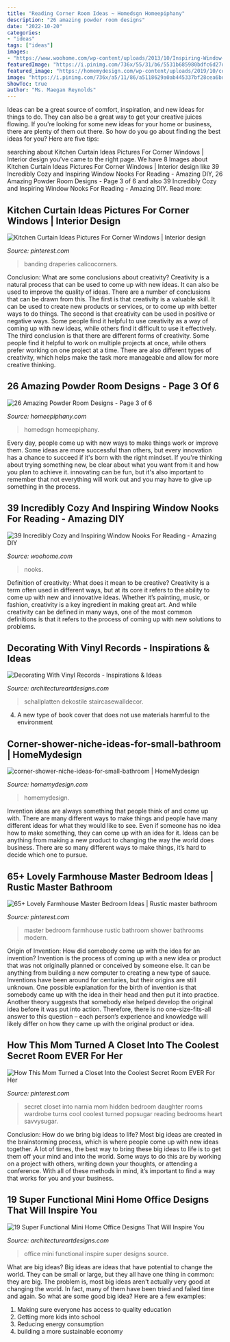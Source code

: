 ```yaml
---
title: "Reading Corner Room Ideas ~ Homedsgn Homeepiphany"
description: "26 amazing powder room designs"
date: "2022-10-20"
categories:
- "ideas"
tags: ["ideas"]
images:
- "https://www.woohome.com/wp-content/uploads/2013/10/Inspiring-Window-Reading-Nook-20.jpg"
featuredImage: "https://i.pinimg.com/736x/55/31/b6/5531b685980bdfc6d27d6032d2820283.jpg"
featured_image: "https://homemydesign.com/wp-content/uploads/2019/10/corner-shower-niche-ideas-for-small-bathroom.jpg"
image: "https://i.pinimg.com/736x/a5/11/86/a5118629a0ab445337bf28cea6bd80ab.jpg"
ShowToc: true
author: "Ms. Maegan Reynolds"
---
```



Ideas can be a great source of comfort, inspiration, and new ideas for things to do. They can also be a great way to get your creative juices flowing. If you're looking for some new ideas for your home or business, there are plenty of them out there. So how do you go about finding the best ideas for you? Here are five tips: 

	

		
searching about Kitchen Curtain Ideas Pictures For Corner Windows | Interior design you've came to the right page. We have 8 Images about Kitchen Curtain Ideas Pictures For Corner Windows | Interior design like 39 Incredibly Cozy and Inspiring Window Nooks For Reading - Amazing DIY, 26 Amazing Powder Room Designs - Page 3 of 6 and also 39 Incredibly Cozy and Inspiring Window Nooks For Reading - Amazing DIY. Read more:
		
    
## Kitchen Curtain Ideas Pictures For Corner Windows | Interior Design

<img loading=lazy src="https://i.pinimg.com/736x/a5/11/86/a5118629a0ab445337bf28cea6bd80ab.jpg" onerror="this.onerror=null;this.src='https://tse3.mm.bing.net/th?id=OIP.ov2WBeUblU7Ko1Typ_Gy2wHaJ4&amp;pid=15.1';" alt="Kitchen Curtain Ideas Pictures For Corner Windows | Interior design">

_Source: pinterest.com_

>banding draperies calicocorners. 

	

Conclusion: What are some conclusions about creativity?
Creativity is a natural process that can be used to come up with new ideas. It can also be used to improve the quality of ideas. There are a number of conclusions that can be drawn from this. The first is that creativity is a valuable skill. It can be used to create new products or services, or to come up with better ways to do things. The second is that creativity can be used in positive or negative ways. Some people find it helpful to use creativity as a way of coming up with new ideas, while others find it difficult to use it effectively. The third conclusion is that there are different forms of creativity. Some people find it helpful to work on multiple projects at once, while others prefer working on one project at a time. There are also different types of creativity, which helps make the task more manageable and allow for more creative thinking.

    
## 26 Amazing Powder Room Designs - Page 3 Of 6

<img loading=lazy src="https://homeepiphany.com/wp-content/uploads/2015/07/26-Amazing-Powder-Room-Designs-13.jpg" onerror="this.onerror=null;this.src='https://tse3.mm.bing.net/th?id=OIP.fha6qS7V6N0Jhhy62nsLmAHaLH&amp;pid=15.1';" alt="26 Amazing Powder Room Designs - Page 3 of 6">

_Source: homeepiphany.com_

>homedsgn homeepiphany. 

	

Every day, people come up with new ways to make things work or improve them. Some ideas are more successful than others, but every innovation has a chance to succeed if it's born with the right mindset. If you're thinking about trying something new, be clear about what you want from it and how you plan to achieve it. innovating can be fun, but it's also important to remember that not everything will work out and you may have to give up something in the process.

    
## 39 Incredibly Cozy And Inspiring Window Nooks For Reading - Amazing DIY

<img loading=lazy src="https://www.woohome.com/wp-content/uploads/2013/10/Inspiring-Window-Reading-Nook-20.jpg" onerror="this.onerror=null;this.src='https://tse1.mm.bing.net/th?id=OIP.CBXTc2XpnrEMKkF3laQtxAHaKN&amp;pid=15.1';" alt="39 Incredibly Cozy and Inspiring Window Nooks For Reading - Amazing DIY">

_Source: woohome.com_

>nooks. 

	

Definition of creativity: What does it mean to be creative?
Creativity is a term often used in different ways, but at its core it refers to the ability to come up with new and innovative ideas. Whether it’s painting, music, or fashion, creativity is a key ingredient in making great art. And while creativity can be defined in many ways, one of the most common definitions is that it refers to the process of coming up with new solutions to problems.

    
## Decorating With Vinyl Records - Inspirations &amp; Ideas

<img loading=lazy src="https://www.architectureartdesigns.com/wp-content/uploads/2020/06/6-27-630x866.jpg" onerror="this.onerror=null;this.src='https://tse4.mm.bing.net/th?id=OIP.n1v2JwN-UNJEQDtsS8KPswHaKL&amp;pid=15.1';" alt="Decorating With Vinyl Records - Inspirations &amp; Ideas">

_Source: architectureartdesigns.com_

>schallplatten dekostile staircasewalldecor. 

	

4. A new type of book cover that does not use materials harmful to the environment 

    
## Corner-shower-niche-ideas-for-small-bathroom | HomeMydesign

<img loading=lazy src="https://homemydesign.com/wp-content/uploads/2019/10/corner-shower-niche-ideas-for-small-bathroom.jpg" onerror="this.onerror=null;this.src='https://tse1.mm.bing.net/th?id=OIP.iGmlXk7XMTeja77OllKoMgHaLG&amp;pid=15.1';" alt="corner-shower-niche-ideas-for-small-bathroom | HomeMydesign">

_Source: homemydesign.com_

>homemydesign. 

	

Invention ideas are always something that people think of and come up with. There are many different ways to make things and people have many different ideas for what they would like to see. Even if someone has no idea how to make something, they can come up with an idea for it. Ideas can be anything from making a new product to changing the way the world does business. There are so many different ways to make things, it’s hard to decide which one to pursue.

    
## 65+ Lovely Farmhouse Master Bedroom Ideas | Rustic Master Bathroom

<img loading=lazy src="https://i.pinimg.com/736x/12/9f/e8/129fe8f472f1beb0a558bd1c6d28fea0.jpg" onerror="this.onerror=null;this.src='https://tse3.mm.bing.net/th?id=OIP.nRnWxBxI_mRyAbQzrXwowAHaJ3&amp;pid=15.1';" alt="65+ Lovely Farmhouse Master Bedroom Ideas | Rustic master bathroom">

_Source: pinterest.com_

>master bedroom farmhouse rustic bathroom shower bathrooms modern. 

	

Origin of Invention: How did somebody come up with the idea for an invention?
Invention is the process of coming up with a new idea or product that was not originally planned or conceived by someone else. It can be anything from building a new computer to creating a new type of sauce. Inventions have been around for centuries, but their origins are still unknown. One possible explanation for the birth of invention is that somebody came up with the idea in their head and then put it into practice. Another theory suggests that somebody else helped develop the original idea before it was put into action. Therefore, there is no one-size-fits-all answer to this question – each person’s experience and knowledge will likely differ on how they came up with the original product or idea.

    
## How This Mom Turned A Closet Into The Coolest Secret Room EVER For Her

<img loading=lazy src="https://i.pinimg.com/736x/55/31/b6/5531b685980bdfc6d27d6032d2820283.jpg" onerror="this.onerror=null;this.src='https://tse4.mm.bing.net/th?id=OIP.0bt1nmcRKfllWHFgV7u8cAHaLH&amp;pid=15.1';" alt="How This Mom Turned a Closet Into the Coolest Secret Room EVER For Her">

_Source: pinterest.com_

>secret closet into narnia mom hidden bedroom daughter rooms wardrobe turns cool coolest turned popsugar reading bedrooms heart savvysugar. 

	

Conclusion: How do we bring big ideas to life?
Most big ideas are created in the brainstorming process, which is where people come up with new ideas together. A lot of times, the best way to bring these big ideas to life is to get them off your mind and into the world. Some ways to do this are by working on a project with others, writing down your thoughts, or attending a conference. With all of these methods in mind, it’s important to find a way that works for you and your business.

    
## 19 Super Functional Mini Home Office Designs That Will Inspire You

<img loading=lazy src="https://www.architectureartdesigns.com/wp-content/uploads/2016/08/16-31.jpg" onerror="this.onerror=null;this.src='https://tse2.mm.bing.net/th?id=OIP.2kSgiMvQbLxJjYLsANP7IQAAAA&amp;pid=15.1';" alt="19 Super Functional Mini Home Office Designs That Will Inspire You">

_Source: architectureartdesigns.com_

>office mini functional inspire super designs source. 

	

What are big ideas?
Big ideas are ideas that have potential to change the world. They can be small or large, but they all have one thing in common: they are big. The problem is, most big ideas aren't actually very good at changing the world. In fact, many of them have been tried and failed time and again. So what are some good big idea? Here are a few examples: 
1. Making sure everyone has access to quality education 
2. Getting more kids into school 
3. Reducing energy consumption 
4. building a more sustainable economy 

